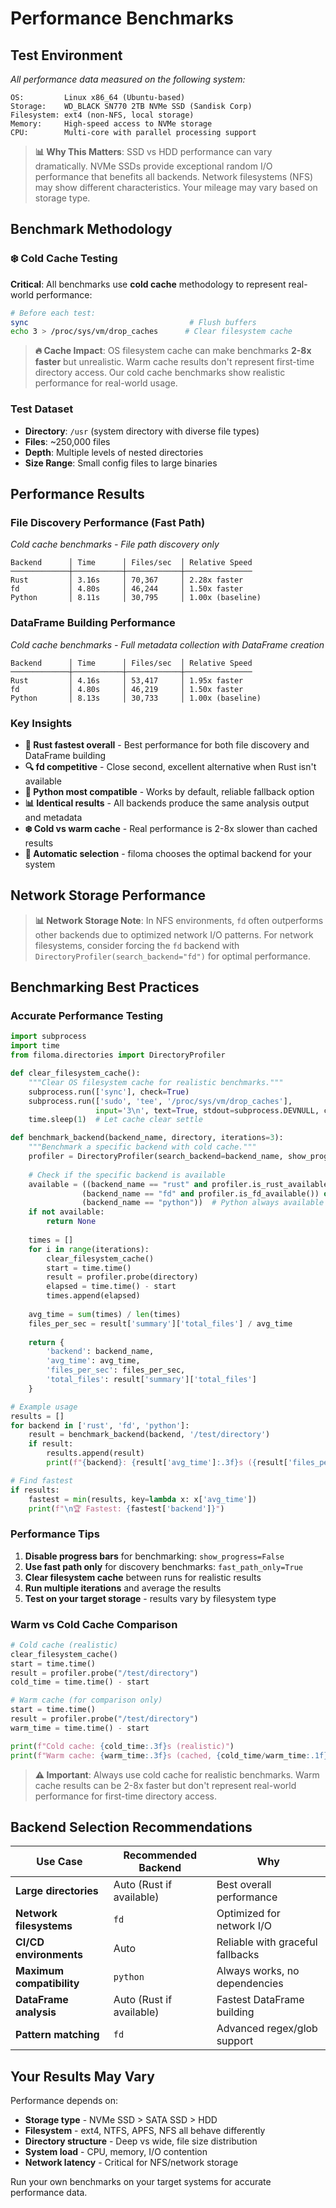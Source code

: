 # Performance Benchmarks

## Test Environment

*All performance data measured on the following system:*

```
OS:         Linux x86_64 (Ubuntu-based)
Storage:    WD_BLACK SN770 2TB NVMe SSD (Sandisk Corp)
Filesystem: ext4 (non-NFS, local storage)
Memory:     High-speed access to NVMe storage
CPU:        Multi-core with parallel processing support
```

> **📊 Why This Matters**: SSD vs HDD performance can vary dramatically. NVMe SSDs provide 
> exceptional random I/O performance that benefits all backends. Network filesystems (NFS) 
> may show different characteristics. Your mileage may vary based on storage type.

## Benchmark Methodology

### ❄️ Cold Cache Testing
**Critical**: All benchmarks use **cold cache** methodology to represent real-world performance:

```bash
# Before each test:
sync                                    # Flush buffers
echo 3 > /proc/sys/vm/drop_caches      # Clear filesystem cache
```

> **🔥 Cache Impact**: OS filesystem cache can make benchmarks **2-8x faster** but unrealistic. 
> Warm cache results don't represent first-time directory access. Our cold cache benchmarks 
> show realistic performance for real-world usage.

### Test Dataset
- **Directory**: `/usr` (system directory with diverse file types)
- **Files**: ~250,000 files
- **Depth**: Multiple levels of nested directories
- **Size Range**: Small config files to large binaries

## Performance Results

### File Discovery Performance (Fast Path)
*Cold cache benchmarks - File path discovery only*

```
Backend      │ Time      │ Files/sec  │ Relative Speed
─────────────┼───────────┼────────────┼───────────────
Rust         │ 3.16s     │ 70,367     │ 2.28x faster
fd           │ 4.80s     │ 46,244     │ 1.50x faster  
Python       │ 8.11s     │ 30,795     │ 1.00x (baseline)
```

### DataFrame Building Performance
*Cold cache benchmarks - Full metadata collection with DataFrame creation*

```
Backend      │ Time      │ Files/sec  │ Relative Speed
─────────────┼───────────┼────────────┼───────────────
Rust         │ 4.16s     │ 53,417     │ 1.95x faster
fd           │ 4.80s     │ 46,219     │ 1.50x faster
Python       │ 8.13s     │ 30,733     │ 1.00x (baseline)
```

### Key Insights

- **🦀 Rust fastest overall** - Best performance for both file discovery and DataFrame building
- **🔍 fd competitive** - Close second, excellent alternative when Rust isn't available  
- **🐍 Python most compatible** - Works by default, reliable fallback option
- **📊 Identical results** - All backends produce the same analysis output and metadata
- **❄️ Cold vs warm cache** - Real performance is 2-8x slower than cached results
- **🎯 Automatic selection** - filoma chooses the optimal backend for your system

## Network Storage Performance

> **📊 Network Storage Note**: In NFS environments, `fd` often outperforms other backends due to 
> optimized network I/O patterns. For network filesystems, consider forcing the `fd` backend 
> with `DirectoryProfiler(search_backend="fd")` for optimal performance.

## Benchmarking Best Practices

### Accurate Performance Testing

```python
import subprocess
import time
from filoma.directories import DirectoryProfiler

def clear_filesystem_cache():
    """Clear OS filesystem cache for realistic benchmarks."""
    subprocess.run(['sync'], check=True)
    subprocess.run(['sudo', 'tee', '/proc/sys/vm/drop_caches'], 
                   input='3\n', text=True, stdout=subprocess.DEVNULL, check=True)
    time.sleep(1)  # Let cache clear settle

def benchmark_backend(backend_name, directory, iterations=3):
    """Benchmark a specific backend with cold cache."""
    profiler = DirectoryProfiler(search_backend=backend_name, show_progress=False)
    
    # Check if the specific backend is available
    available = ((backend_name == "rust" and profiler.is_rust_available()) or
                (backend_name == "fd" and profiler.is_fd_available()) or
                (backend_name == "python"))  # Python always available
    if not available:
        return None
        
    times = []
    for i in range(iterations):
        clear_filesystem_cache()
        start = time.time()
        result = profiler.probe(directory)
        elapsed = time.time() - start
        times.append(elapsed)
        
    avg_time = sum(times) / len(times)
    files_per_sec = result['summary']['total_files'] / avg_time
    
    return {
        'backend': backend_name,
        'avg_time': avg_time,
        'files_per_sec': files_per_sec,
        'total_files': result['summary']['total_files']
    }

# Example usage
results = []
for backend in ['rust', 'fd', 'python']:
    result = benchmark_backend(backend, '/test/directory')
    if result:
        results.append(result)
        print(f"{backend}: {result['avg_time']:.3f}s ({result['files_per_sec']:.0f} files/sec)")

# Find fastest
if results:
    fastest = min(results, key=lambda x: x['avg_time'])
    print(f"\n🏆 Fastest: {fastest['backend']}")
```

### Performance Tips

1. **Disable progress bars** for benchmarking: `show_progress=False`
2. **Use fast path only** for discovery benchmarks: `fast_path_only=True`
3. **Clear filesystem cache** between runs for realistic results
4. **Run multiple iterations** and average the results
5. **Test on your target storage** - results vary by filesystem type

### Warm vs Cold Cache Comparison

```python
# Cold cache (realistic)
clear_filesystem_cache()
start = time.time()
result = profiler.probe("/test/directory")
cold_time = time.time() - start

# Warm cache (for comparison only)
start = time.time()
result = profiler.probe("/test/directory")  
warm_time = time.time() - start

print(f"Cold cache: {cold_time:.3f}s (realistic)")
print(f"Warm cache: {warm_time:.3f}s (cached, {cold_time/warm_time:.1f}x slower when cold)")
```

> **⚠️ Important**: Always use cold cache for realistic benchmarks. Warm cache results can be 
> 2-8x faster but don't represent real-world performance for first-time directory access.

## Backend Selection Recommendations

| Use Case | Recommended Backend | Why |
|----------|-------------------|-----|
| **Large directories** | Auto (Rust if available) | Best overall performance |
| **Network filesystems** | `fd` | Optimized for network I/O |
| **CI/CD environments** | Auto | Reliable with graceful fallbacks |
| **Maximum compatibility** | `python` | Always works, no dependencies |
| **DataFrame analysis** | Auto (Rust if available) | Fastest DataFrame building |
| **Pattern matching** | `fd` | Advanced regex/glob support |

## Your Results May Vary

Performance depends on:
- **Storage type** - NVMe SSD > SATA SSD > HDD
- **Filesystem** - ext4, NTFS, APFS, NFS all behave differently  
- **Directory structure** - Deep vs wide, file size distribution
- **System load** - CPU, memory, I/O contention
- **Network latency** - Critical for NFS/network storage

Run your own benchmarks on your target systems for accurate performance data.